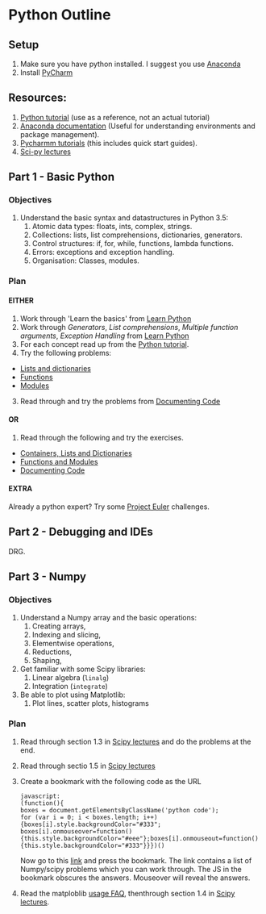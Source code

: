 # Python Outline

## Setup
1. Make sure you have python installed. I suggest you use [Anaconda](https://www.continuum.io/downloads)
2. Install [PyCharm](https://www.jetbrains.com/pycharm/)

## Resources: 
1. [Python tutorial](https://docs.python.org/3/tutorial/index.html) (use as a reference, not an actual tutorial)
2. [Anaconda documentation](http://conda.pydata.org/docs/using/index.html) (Useful for understanding environments and package management). 
3. [Pycharmm tutorials](http://confluence.jetbrains.com/display/PYH/PyCharm+Tutorials) (this includes quick start guides). 
4. [Sci-py lectures](http://www.scipy-lectures.org/)

## Part 1 - Basic Python
### Objectives
1. Understand the basic syntax and datastructures in Python 3.5:
    1. Atomic data types: floats, ints, complex, strings.
    2. Collections: lists, list comprehensions, dictionaries, generators.
    3. Control structures: if, for, while, functions, lambda functions.
    4. Errors: exceptions and exception handling. 
    5. Organisation: Classes, modules. 

### Plan
#### EITHER
1. Work through 'Learn the basics' from [Learn Python](http://www.learnpython.org/en/Welcome)
2. Work through *Generators*, *List comprehensions*, *Multiple function arguments*, *Exception Handling* from  [Learn Python](http://www.learnpython.org/en/Welcome)
3. For each concept read up from the [Python tutorial](https://docs.python.org/3/tutorial/index.html). 
3. Try the following problems: 
  * [Lists and dictionaries](https://github.com/davidglo/boot-camps/blob/2016-TMCS-software/Python/1_lists_and_dictionaries.md#exercise)
  * [Functions](https://github.com/davidglo/boot-camps/blob/2016-TMCS-software/Python/2_functions_and_modules.md#exercise)
  * [Modules](https://github.com/davidglo/boot-camps/blob/2016-TMCS-software/Python/2_functions_and_modules.md#exercise-1)
3. Read through and try the problems from [Documenting Code](Python/3_documenting_code.md)

#### OR
1.  Read through the following and try the exercises. 
 * [Containers, Lists and Dictionaries](Python/1_lists_and_dictionaries.md)
 * [Functions and Modules](Python/2_functions_and_modules.md)
 * [Documenting Code](Python/3_documenting_code.md)

#### EXTRA
Already a python expert?  Try some [Project Euler](https://projecteuler.net/) challenges. 

## Part 2 - Debugging and IDEs
DRG. 


## Part 3 - Numpy
### Objectives
1. Understand a Numpy array and the basic operations:
    1. Creating arrays, 
    2. Indexing and slicing, 
    3. Elementwise operations,
    4. Reductions, 
    5. Shaping, 
2. Get familiar with some Scipy libraries:
    1. Linear algebra (`linalg`)
    2. Integration (`integrate`)
2. Be able to plot using Matplotlib:
   1. Plot lines, scatter plots, histograms

### Plan
1. Read through section 1.3 in [Scipy lectures](http://www.scipy-lectures.org/) and do the problems at the end. 
2. Read through sectio  1.5 in [Scipy lectures](http://www.scipy-lectures.org/)
3. Create a bookmark with the following code as the URL

    ```
    javascript:
    (function(){
    boxes = document.getElementsByClassName('python code');
    for (var i = 0; i < boxes.length; i++){boxes[i].style.backgroundColor="#333"; boxes[i].onmouseover=function(){this.style.backgroundColor="#eee"};boxes[i].onmouseout=function(){this.style.backgroundColor="#333"}}})()
    ```
    
   Now go to this [link](http://www.labri.fr/perso/nrougier/teaching/numpy.100/index.html)
   and press the bookmark.
   The link contains a list of Numpy/scipy problems which you can work through.  The JS in the bookmark obscures the answers.  Mouseover will reveal the answers. 
3. Read the matploblib [usage FAQ](http://matplotlib.org/faq/usage_faq.html), thenthrough section  1.4 in [Scipy lectures](http://www.scipy-lectures.org/). 



